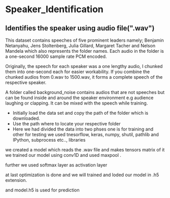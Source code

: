 # Speaker_Identification
## Identifies the speaker using audio file(".wav")

This dataset contains speeches of five prominent leaders namely; Benjamin Netanyahu, Jens Stoltenberg, Julia Gillard, Margaret
Tacher and Nelson Mandela which also represents the folder names. Each audio in the folder is a one-second 16000 sample rate PCM encoded.

Originally, the speech for each speaker was a one lengthy audio, I chunked them into one-second each for easier workability. If you combine the chunked audios from 0.wav to 1500.wav, it forms a complete speech of the respective speaker.

A folder called background_noise contains audios that are not speeches but can be found inside and around the speaker environment e.g audience laughing or clapping. It can be mixed with the speech while training.

- Initially load the data set and copy the path of the folder which is downloaded.
- Use the path where to locate your respective folder
- Here we had divided the data into two phses one is for training and other for testing
we used tnesorflow, keras, numpy, shutil, pathlib and IPython, subprocess etc.., libraries 

we created a model which reads the .wav file and makes tensors matrix of it  we trained our model using conv1D and used maxpool .

further we used softmax layer as activation layer

at last optimization is done and we will trained and loded our model in .h5 extension.

and model.h5 is used for prediction
